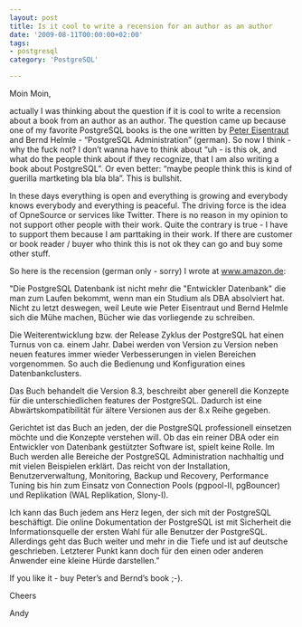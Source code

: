 ```yaml
---
layout: post
title: Is it cool to write a recension for an author as an author
date: '2009-08-11T00:00:00+02:00'
tags:
- postgresql
category: 'PostgreSQL'

---
```

<p>Moin Moin,</p>

<p>actually I was thinking about the question if it is cool to write a recension about a book from an author as an author. The question came up because one of my favorite PostgreSQL books is the one written by <a href="http://petereisentraut.blogspot.com/" target="_blank">Peter Eisentraut</a> and Bernd Helmle - &#8220;PostgreSQL Administration&#8221; (german). So now I think - why the fuck not? I don&#8217;t wanna have to think about &#8220;uh - is this ok, and what do the people think about if they recognize, that I am also writing a book about PostgreSQL&#8221;. Or even better: &#8220;maybe people think this is kind of guerilla martketing bla bla bla&#8221;. This is bullshit. </p>

<p>In these days everything is open and everything is growing and everybody knows everybody and everything is peaceful. The driving force is the idea of OpneSource or services like Twitter. There is no reason in my opinion to not support other people with their work. Quite the contrary is true - I have to support them because I am parttaking in their work. If there are customer or book reader / buyer who think this is not ok they can go and buy some other stuff.</p>

<p>So here is the recension (german only - sorry) I wrote at <a href="http://www.amazon.de/gp/product/3897217775/ref=cm_cr_rev_prod_img" target="_blank"><a href="http://www.amazon.de" target="_blank">www.amazon.de</a></a>:</p>

<p>"Die PostgreSQL Datenbank ist nicht mehr die "Entwickler Datenbank" die man zum Laufen bekommt, wenn man ein Studium als DBA absolviert hat. Nicht zu letzt deswegen, weil Leute wie Peter Eisentraut und Bernd Helmle sich die Mühe machen, Bücher wie das vorliegende zu schreiben.</p>

<p>Die Weiterentwicklung bzw. der Release Zyklus der PostgreSQL hat einen Turnus von ca. einem Jahr. Dabei werden von Version zu Version neben neuen features immer wieder Verbesserungen in vielen Bereichen vorgenommen. So auch die Bedienung und Konfiguration eines Datenbankclusters.</p>

<p>Das Buch behandelt die Version 8.3, beschreibt aber generell die Konzepte für die unterschiedlichen features der PostgreSQL. Dadurch ist eine Abwärtskompatibilität für ältere Versionen aus der 8.x Reihe gegeben.</p>

<p>Gerichtet ist das Buch an jeden, der die PostgreSQL professionell einsetzen möchte und die Konzepte verstehen will. Ob das ein reiner DBA oder ein Entwickler von Datenbank gestützter Software ist, spielt keine Rolle. Im Buch werden alle Bereiche der PostgreSQL Administration nachhaltig und mit vielen Beispielen erklärt. Das reicht von der Installation, Benutzerverwaltung, Monitoring, Backup und Recovery, Performance Tuning bis hin zum Einsatz von Connection Pools (pgpool-II, pgBouncer) und Replikation (WAL Replikation, Slony-I).</p>

<p>Ich kann das Buch jedem ans Herz legen, der sich mit der PostgreSQL beschäftigt. Die online Dokumentation der PostgreSQL ist mit Sicherheit die Informationsquelle der ersten Wahl für alle Benutzer der PostgreSQL. Allerdings geht das Buch weiter und mehr in die Tiefe und ist auf deutsche geschrieben. Letzterer Punkt kann doch für den einen oder anderen Anwender eine kleine Hürde darstellen.&#8221;</p>

<p>If you like it - buy Peter&#8217;s and Bernd&#8217;s book ;-). </p>

<p>Cheers</p>

<p>Andy</p>
